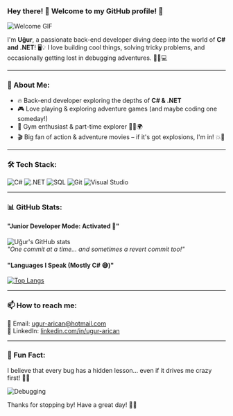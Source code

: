 ### Hey there! 👋 Welcome to my GitHub profile! 🚀
![Welcome GIF](https://media.giphy.com/media/LmNwrBhejkK9EFP504/giphy.gif)

I'm **Uğur**, a passionate back-end developer diving deep into the world of **C# and .NET**! 🖥️💡 I love building cool things, solving tricky problems, and occasionally getting lost in debugging adventures. 🕵️‍♂️💻

---

### 🚀 About Me:
- 🔥 Back-end developer exploring the depths of **C# & .NET**
- 🎮 Love playing & exploring adventure games (and maybe coding one someday!)
- 💪 Gym enthusiast & part-time explorer 🏋️‍♂️🌍
- 🎬 Big fan of action & adventure movies – if it's got explosions, I'm in! 💥🎥

---

### 🛠️ Tech Stack:
![C#](https://img.shields.io/badge/-C%23-239120?style=flat-square&logo=c-sharp&logoColor=white)
![.NET](https://img.shields.io/badge/-.NET-512BD4?style=flat-square&logo=.net&logoColor=white)
![SQL](https://img.shields.io/badge/-SQL-4479A1?style=flat-square&logo=postgresql&logoColor=white)
![Git](https://img.shields.io/badge/-Git-F05032?style=flat-square&logo=git&logoColor=white)
![Visual Studio](https://img.shields.io/badge/-Visual%20Studio-5C2D91?style=flat-square&logo=visual-studio&logoColor=white)

---

### 📊 GitHub Stats:  
#### "Junior Developer Mode: Activated 🚀"  
![Uğur's GitHub stats](https://github-readme-stats.vercel.app/api?username=ugurarican&show_icons=true&theme=radical)  
*"One commit at a time... and sometimes a revert commit too!"*  

#### "Languages I Speak (Mostly C# 😅)"  
[![Top Langs](https://github-readme-stats.vercel.app/api/top-langs/?username=ugurarican&layout=compact&theme=radical)](https://github.com/anuraghazra/github-readme-stats)  


---

### 📫 How to reach me:
📩 Email: [ugur-arican@hotmail.com](mailto:ugur-arican@hotmail.com)  
🔗 LinkedIn: [linkedin.com/in/ugur-arican](https://linkedin.com/in/ugur-arican)  

---

### 🎉 Fun Fact:
I believe that every bug has a hidden lesson... even if it drives me crazy first! 🤯🐛

![Debugging](https://media.giphy.com/media/13FrpeVH09Zrb2/giphy.gif)

Thanks for stopping by! Have a great day! 🚀😎
